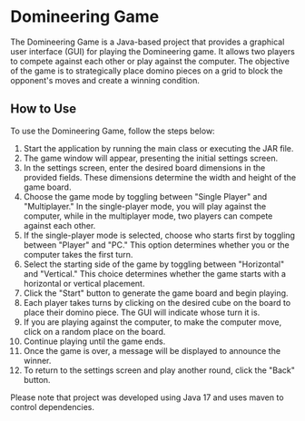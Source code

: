 # Domineering Game

The Domineering Game is a Java-based project that provides a graphical user interface (GUI) for playing the Domineering game. It allows two players to compete against each other or play against the computer. The objective of the game is to strategically place domino pieces on a grid to block the opponent's moves and create a winning condition.

## How to Use
To use the Domineering Game, follow the steps below:

1. Start the application by running the main class or executing the JAR file.
2. The game window will appear, presenting the initial settings screen.
3. In the settings screen, enter the desired board dimensions in the provided fields. These dimensions determine the width and height of the game board.
4. Choose the game mode by toggling between "Single Player" and "Multiplayer." In the single-player mode, you will play against the computer, while in the multiplayer mode, two players can compete against each other.
5. If the single-player mode is selected, choose who starts first by toggling between "Player" and "PC." This option determines whether you or the computer takes the first turn.
6. Select the starting side of the game by toggling between "Horizontal" and "Vertical." This choice determines whether the game starts with a horizontal or vertical placement.
7. Click the "Start" button to generate the game board and begin playing.
8. Each player takes turns by clicking on the desired cube on the board to place their domino piece. The GUI will indicate whose turn it is.
9. If you are playing against the computer, to make the computer move, click on a random place on the board.
10. Continue playing until the game ends.
11. Once the game is over, a message will be displayed to announce the winner.
12. To return to the settings screen and play another round, click the "Back" button.

Please note that project was developed using Java 17 and uses maven to control dependencies.
